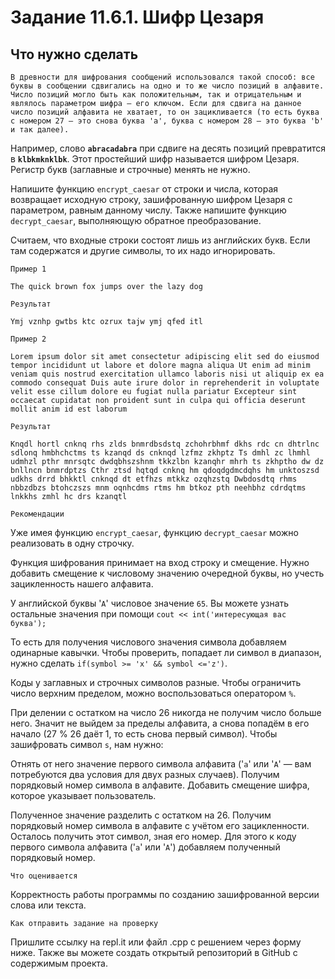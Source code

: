 # Задание 11.6.1. Шифр Цезаря
## Что нужно сделать
```
В древности для шифрования сообщений использовался такой способ: все буквы в сообщении сдвигались на одно и то же число позиций в алфавите. Число позиций могло быть как положительным, так и отрицательным и являлось параметром шифра — его ключом. Если для сдвига на данное число позиций алфавита не хватает, то он зацикливается (то есть буква с номером 27 — это снова буква 'a', буква с номером 28 — это буква 'b' и так далее).

```

Например, слово <b>`abracadabra`</b> при сдвиге на десять позиций превратится в <b>`klbkmknklbk`</b>. Этот простейший шифр называется шифром Цезаря. Регистр букв (заглавные и строчные) менять не нужно. 

Напишите функцию `encrypt_caesar` от строки и числа, которая возвращает исходную строку, зашифрованную шифром Цезаря с параметром, равным данному числу. Также напишите функцию `decrypt_caesar`, выполняющую обратное преобразование. 

Считаем, что входные строки состоят лишь из английских букв. Если там содержатся и другие символы, то их надо игнорировать.

`Пример 1`
```
The quick brown fox jumps over the lazy dog
```
`Результат`
```
Ymj vznhp gwtbs ktc ozrux tajw ymj qfed itl
```

`Пример 2`
```
Lorem ipsum dolor sit amet consectetur adipiscing elit sed do eiusmod tempor incididunt ut labore et dolore magna aliqua Ut enim ad minim veniam quis nostrud exercitation ullamco laboris nisi ut aliquip ex ea commodo consequat Duis aute irure dolor in reprehenderit in voluptate velit esse cillum dolore eu fugiat nulla pariatur Excepteur sint occaecat cupidatat non proident sunt in culpa qui officia deserunt mollit anim id est laborum
```
`Результат`
```
Knqdl hortl cnknq rhs zlds bnmrdbsdstq zchohrbhmf dkhs rdc cn dhtrlnc sdlonq hmbhchctms ts kzanqd ds cnknqd lzfmz zkhptz Ts dmhl zc lhmhl udmhzl pthr mnrsqtc dwdqbhszshnm tkkzlbn kzanqhr mhrh ts zkhptho dw dz bnllncn bnmrdptzs Cthr ztsd hqtqd cnknq hm qdoqdgdmcdqhs hm unktoszsd udkhs drrd bhkktl cnknqd dt etfhzs mtkkz ozqhzstq Dwbdosdtq rhms nbbzdbzs btohczszs mnm oqnhcdms rtms hm btkoz pth neehbhz cdrdqtms lnkkhs zmhl hc drs kzanqtl
```

`Рекомендации`

Уже имея функцию `encrypt_caesar`, функцию `decrypt_caesar` можно реализовать в одну строчку.

Функция шифрования принимает на вход строку и смещение. Нужно добавить смещение к числовому значению очередной буквы, но учесть зацикленность нашего алфавита.

У английской буквы '`A`' числовое значение `65`. Вы можете узнать остальные значения при помощи `cout << int('интересующая вас буква');`  

То есть для получения числового значения символа добавляем одинарные кавычки. Чтобы проверить, попадает ли символ в диапазон, нужно сделать `if(symbol >= 'x' && symbol <='z')`. 

Коды у заглавных и строчных символов разные. Чтобы ограничить число верхним пределом, можно воспользоваться оператором `%`. 

При делении с остатком на число 26 никогда не получим число больше него. Значит не выйдем за пределы алфавита, а снова попадём в его начало (27 % 26 даёт 1, то есть снова первый символ). Чтобы зашифровать символ `s`, нам нужно:

Отнять от него значение первого символа алфавита ('`a`' или '`A`' — вам потребуются два условия для двух разных случаев). Получим порядковый номер символа в алфавите. 
Добавить смещение шифра, которое указывает пользователь. 

Полученное значение разделить с остатком на 26. Получим порядковый номер символа в алфавите с учётом его зацикленности. Осталось получить этот символ, зная его номер. Для этого к коду первого символа алфавита ('`a`' или '`A`') добавляем полученный порядковый номер.

`Что оценивается`

Корректность работы программы по созданию зашифрованной версии слова или текста.

`Как отправить задание на проверку`

Пришлите ссылку на repl.it или файл .срр с решением через форму ниже. Также вы можете создать открытый репозиторий в GitHub с содержимым проекта.

